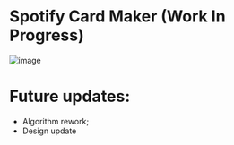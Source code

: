 # Spotify Card Maker (Work In Progress)
![image](https://github.com/user-attachments/assets/ee516abc-540c-434e-9966-51441bc0f500)

# Future updates:
- Algorithm rework; 
- Design update
